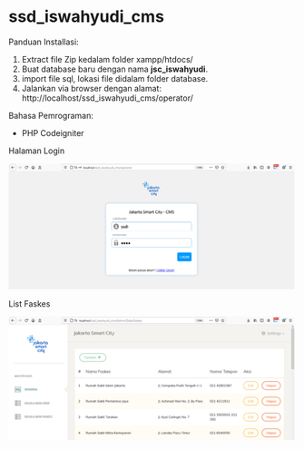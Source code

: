 # ssd_iswahyudi_cms


Panduan Installasi:
1. Extract file Zip kedalam folder xampp/htdocs/
2. Buat database baru dengan nama <b>jsc_iswahyudi</b>.
3. import file sql, lokasi file didalam folder database.
4. Jalankan via browser dengan alamat: http://localhost/ssd_iswahyudi_cms/operator/

Bahasa Pemrograman: 
- PHP Codeigniter

Halaman Login 

<img src="https://raw.githubusercontent.com/iswahyud/ssd_iswahyudi_cms/main/screenshot_web_cms_login-page.png">

List Faskes

<img src="https://raw.githubusercontent.com/iswahyud/ssd_iswahyudi_cms/main/screenshot_web_cms_list-faskes-page.png">
